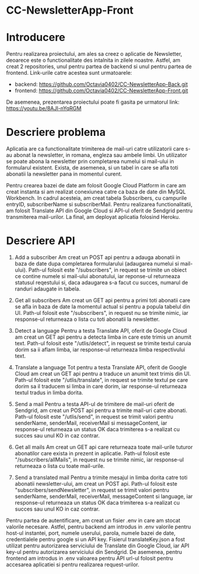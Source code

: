 # CC-NewsletterApp-Front

# Introducere
Pentru realizarea proiectului, am ales sa creez o aplicatie de Newsletter, deoarece este o functionalitate des intalnita in zilele noastre. Astfel, am creat 2 repositories, unul pentru partea de backend si unul pentru partea de frontend. Link-urile catre acestea sunt urmatoarele:

- backend: https://github.com/Octavia0402/CC-NewsletterApp-Back.git
- frontend: https://github.com/Octavia0402/CC-NewsletterApp-Front.git

De asemenea, prezentarea proiectului poate fi gasita pe urmatorul link:
https://youtu.be/8AJl-nYqRGM

# Descriere problema
Aplicatia are ca functionalitate trimiterea de mail-uri catre utilizatorii care s-au abonat la newsletter, in romana, engleza sau ambele limbi. Un utilizator se poate abona la newsletter prin completarea numelui si mail-ului in formularul existent. Exista, de asemenea, si un tabel in care se afla toti abonatii la newsletter pana in momentul curent.

Pentru crearea bazei de date am folosit Google Cloud Platform in care am creat instanta si am realizat conexiunea catre ca baza de date din MySQL Workbench. In cadrul acesteia, am creat tabela Subscribers, cu campurile entryID, subscriberName si subscriberMail. Pentru realizarea functionalitatii, am folosit Translate API din Google Cloud si API-ul oferit de Sendgrid pentru transmiterea mail-urilor. La final, am deployat aplicatia folosind Heroku.

# Descriere API

1. Add a subscriber
Am creat un POST api pentru a adauga abonatii in baza de date dupa completarea formularului (adaugarea numelui si mail-ului). 
Path-ul folosit este "/subscribers", in request se trimite un obiect ce contine numele si mail-ului abonatului, iar reponse-ul returneaza statusul reqestului si, daca adaugarea s-a facut cu succes, numarul de randuri adaugate in tabela.

2. Get all subscribers
Am creat un GET api pentru a primi toti abonatii care se afla in baza de date la momentul actual si pentru a popula tabelul din UI. 
Path-ul folosit este "/subscribers", in request nu se trimite nimic, iar response-ul returneaza o lista cu toti abonatii la newsletter.

3. Detect a language
Pentru a testa Translate API, oferit de Google Cloud am creat un GET api pentru a detecta limba in care este trimis un anumit text. 
Path-ul folosit este "/utlis/detect", in request se trimite textul caruia dorim sa ii aflam limba, iar response-ul returneaza limba respectivului text.

4. Translate a language
Tot pentru a testa Translate API, oferit de Google Cloud am creat un GET api pentru a traduce un anumit text trimis din UI.
Path-ul folosit este "/utlis/translate", in request se trimite textul pe care dorim sa il traducem si limba in care dorim, iar response-ul returneaza textul tradus in limba dorita.

5. Send a mail
Pentru a testa API-ul de trimitere de mail-uri oferit de Sendgrid, am creat un POST api pentru a trimite mail-uri catre abonati.
Path-ul folosit este "/utlis/send", in request se trimit valori pentru senderName, senderMail, receiverMail si messageContent, iar response-ul returneaza un status OK daca trimiterea s-a realizat cu succes sau unul KO in caz contrar.

6. Get all mails
Am creat un GET api care returneaza toate mail-urile tuturor abonatilor care exista in prezent in aplicatie.
Path-ul folosit este "/subscribers/allMails", in request nu se trimite nimic, iar response-ul returneaza o lista cu toate mail-urile.

7. Send a translated mail
Pentru a trimite mesajul in limba dorita catre toti abonatii newsletter-ului, am creat un POST api.
Path-ul folosit este "subscribers/sendNewsletter", in request se trimit valori pentru senderName, senderMail, receiverMail, messageContent si language, iar response-ul returneaza un status OK daca trimiterea s-a realizat cu succes sau unul KO in caz contrar.

Pentru partea de autentificare, am creat un fisier .env in care am stocat valorile necesare. 
Astfel, pentru backend am introdus in .env valorile pentru host-ul instantei, port, numele userului, parola, numele bazei de date, credentialele pentru google si un API key. Fisierul translateKey.json a fost utilizat pentru autorizarea serviciului de Translate din Google Cloud, iar API key-ul pentru autorizarea serviciului din Sendgrid.
De asemenea, pentru frontend am introdus in .env valoarea pentru API url-ul folosit pentru accesarea aplicatiei si pentru realizarea request-urilor.
